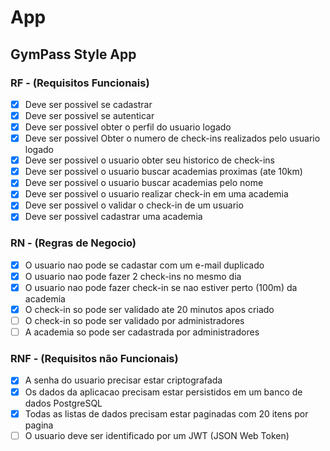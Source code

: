 # App

## GymPass Style App

### RF - (Requisitos Funcionais)

- [x] Deve ser possivel se cadastrar
- [x] Deve ser possivel se autenticar
- [x] Deve ser possivel obter o perfil do usuario logado
- [x] Deve ser possivel Obter o numero de check-ins realizados pelo usuario logado
- [x] Deve ser possivel o usuario obter seu historico de check-ins
- [x] Deve ser possivel o usuario buscar academias proximas (ate 10km)
- [x] Deve ser possivel o usuario buscar academias pelo nome
- [x] Deve ser possivel o usuario realizar check-in em uma academia
- [x] Deve ser possivel o validar o check-in de um usuario
- [x] Deve ser possivel cadastrar uma academia 

### RN - (Regras de Negocio)

- [x] O usuario nao pode se cadastar com um e-mail duplicado
- [x] O usuario nao pode fazer 2 check-ins no mesmo dia
- [x] O usuario nao pode fazer check-in se nao estiver perto (100m) da academia
- [x] O check-in so pode ser validado ate 20 minutos apos criado
- [ ] O check-in so pode ser validado por administradores
- [ ] A academia so pode ser cadastrada por administradores

### RNF - (Requisitos não Funcionais)

- [x] A senha do usuario precisar estar criptografada
- [x] Os dados da aplicacao precisam estar persistidos em um banco de dados PostgreSQL
- [x] Todas as listas de dados precisam estar paginadas com 20 itens por pagina
- [ ] O usuario deve ser identificado por um JWT (JSON Web Token)